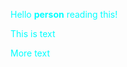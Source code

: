 <!DOCTYPE html>
<html lang="en-au" dir="ltr" >
<head>	
<style>
* {
color:cyan;

	}
</style>
</head>

<body>

<p>Hello <b>person</b> reading this!
<p>This is text 
<p>More text

</body>

</html>
